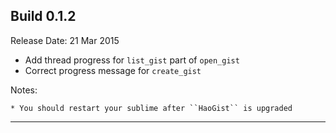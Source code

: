Build 0.1.2
-----------
Release Date: 21 Mar 2015

* Add thread progress for ``list_gist`` part of ``open_gist``
* Correct progress message for ``create_gist``

Notes:

    * You should restart your sublime after ``HaoGist`` is upgraded
-----------